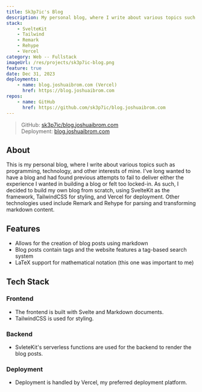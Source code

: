 ```yaml
---
title: Sk3p7ic's Blog
description: My personal blog, where I write about various topics such as programming, technology, and other interests of mine.
stack:
    - SvelteKit
    - Tailwind
    - Remark
    - Rehype
    - Vercel
category: Web -- Fullstack
imageUrl: /res/projects/sk3p7ic-blog.png
feature: true
date: Dec 31, 2023
deployments:
    - name: blog.joshuaibrom.com (Vercel)
      href: https://blog.joshuaibrom.com
repos:
    - name: GitHub
      href: https://github.com/sk3p7ic/blog.joshuaibrom.com
---
```


> GitHub: [sk3p7ic/blog.joshuaibrom.com](https://github.com/sk3p7ic/blog.joshuaibrom.com)  
> Deployment: [blog.joshuaibrom.com](https://blog.joshuaibrom.com/)

## About

This is my personal blog, where I write about various topics such as programming, technology, and other interests of mine. I've
long wanted to have a blog and had found previous attempts to fail to deliver either the experience I wanted in building a blog
or felt too locked-in. As such, I decided to build my own blog from scratch, using SvelteKit as the framework, TailwindCSS for
styling, and Vercel for deployment. Other technologies used include Remark and Rehype for parsing and transforming markdown
content.

## Features

- Allows for the creation of blog posts using markdown
- Blog posts contain tags and the website features a tag-based search system
- LaTeX support for mathematical notation (this one was important to me)

## Tech Stack

### Frontend

- The frontend is built with Svelte and Markdown documents.
- TailwindCSS is used for styling.

### Backend

- SvleteKit's serverless functions are used for the backend to render the blog posts.

### Deployment

- Deployment is handled by Vercel, my preferred deployment platform.
